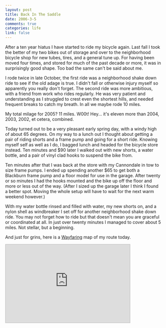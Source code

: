 ```yaml
--- 
layout: post
title: Back In The Saddle
date: 2006-3-5
comments: true
categories: life
link: false
---
```

After a ten year hiatus I have started to ride my bicycle again. Last fall I took the better of my two bikes out of storage and over to the neighborhood bicycle shop for new tubes, tires, and a general tune up. For having been moved four times, and stored for much of the past decade or more, it was in surprisingly good shape. Too bad the same can't be said about me.

I rode twice in late October, the first ride was a neighborhood shake down ride to see if the old adage is true. I didn't fall or otherwise injury myself so apparently you really don't forget. The second ride was more ambitious, with a friend from work who rides regularly. He was very patient and understanding as I struggled to crest even the shortest hills, and needed frequent breaks to catch my breath. In all we maybe rode 10 miles.

My total milage for 2005? 11 miles. W00t! Hey... it's eleven more than 2004, 2003, 2002, et cetera, combined.

Today turned out to be a very pleasant early spring day, with a windy high of about 65 degrees. On my way to a lunch out I thought about getting a pair of riding shorts and a frame pump and going for a short ride. Knowing myself self as well as I do, I bagged lunch and headed for the bicycle store instead. Ten minutes and $90 later I walked out with new shorts, a water bottle, and a pair of vinyl clad hooks to suspend the bike from.

Ten minutes after that I was back at the store with my Cannondale in tow to size frame pumps. I ended up spending another $65 to get both a Blackburn frame pump and a floor model for use in the garage. After twenty or so minutes I had the hooks mounted and the bike up off the floor and more or less out of the way. (After I sized up the garage later I think I found a better spot. Moving the whole setup will have to wait for the next warm weekend however.)

With my water bottle rinsed and filled with water, my new shorts on, and a nylon shell as windbreaker I set off for another neighborhood shake down ride. You may not forget how to ride but that doesn't mean you are graceful or coordinated at all. In just over twenty minutes I managed to cover about 5 miles. Not stellar, but a beginning.

And just for grins, here is a <a href="http://wayfaring.com" title="Wayfaring">Wayfaring</a> map of my route today.

<iframe src="http://www.wayfaring.com/maps/export/10012" style="border: 2px solid #cccccc; width: 400px; height: 250px" frameborder="0" scrolling="no"></iframe>
